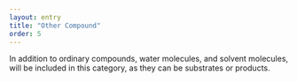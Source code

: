 ```yaml
---
layout: entry
title: "Other Compound"
order: 5
---
```


In addition to ordinary compounds, water molecules, and solvent
molecules, will be included in this category, as they can be
substrates or products.

<!-- details -->
